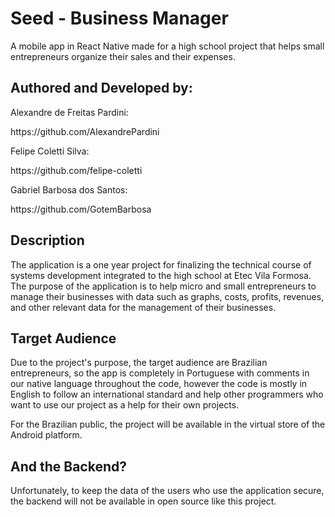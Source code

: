 # Seed - Business Manager
<p>A mobile app in React Native made for a high school project that helps small entrepreneurs organize their sales and their expenses.</p>

## Authored and Developed by: 
<p>Alexandre de Freitas Pardini:</p>
<p>https://github.com/AlexandrePardini</p>

<p>Felipe Coletti Silva:</p>
<p>https://github.com/felipe-coletti</p>

<p>Gabriel Barbosa dos Santos:</p>
<p>https://github.com/GotemBarbosa</p>

## Description
<p>The application is a one year project for finalizing the technical course of systems development integrated to the high school at Etec Vila Formosa. The purpose of the application is to help micro and small entrepreneurs to manage their businesses with data such as graphs, costs, profits, revenues, and other relevant data for the management of their businesses.</p> 

## Target Audience
<p>Due to the project's purpose, the target audience are Brazilian entrepreneurs, so the app is completely in Portuguese with comments in our native language throughout the code, however the code is mostly in English to follow an international standard and help other programmers who want to use our project as a help for their own projects.</p>

<p>For the Brazilian public, the project will be available in the virtual store of the Android platform.</p>

## And the Backend?
<p>Unfortunately, to keep the data of the users who use the application secure, the backend will not be available in open source like this project.</p>
